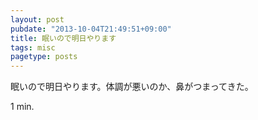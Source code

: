 ```yaml
---
layout: post
pubdate: "2013-10-04T21:49:51+09:00"
title: 眠いので明日やります
tags: misc
pagetype: posts
---
```

眠いので明日やります。体調が悪いのか、鼻がつまってきた。

1 min.
